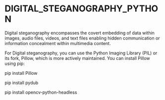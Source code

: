 # DIGITAL_STEGANOGRAPHY_PYTHON
Digital steganography encompasses the covert embedding of data within images, audio files, videos, and text files enabling hidden communication or information concealment within multimedia content.

For Digital steganography, you can use the Python Imaging Library (PIL) or its fork, Pillow, which is more actively maintained. You can install Pillow using pip:

pip install Pillow

pip install pydub

pip install opencv-python-headless



